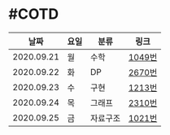 #COTD
=============
|날짜|요일|분류|링크|
|-----|-----|-----|-----|
|2020.09.21|월|수학|[1049번](http://boj.kr/1049)|   
|2020.09.22|화|DP|[2670번](http://boj.kr/2670)|
|2020.09.23|수|구현|[1213번](http://boj.kr/1213)| 
|2020.09.24|목|그래프|[2310번](http://boj.kr/2310)|
|2020.09.25|금|자료구조|[1021번](http://boj.kr/1021)|
